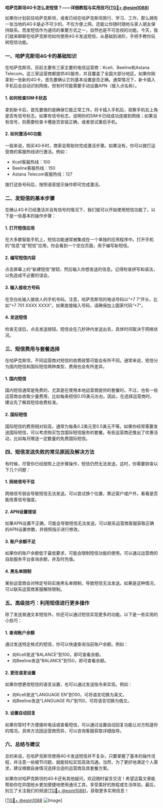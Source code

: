 **哈萨克斯坦4G卡怎么发短信？——详细教程与实用技巧[[TG💪+ @esim1088](https://t.me/s/esim1088)]**

如果你计划前往哈萨克斯坦，或者已经在哈萨克斯坦旅行、学习、工作，那么拥有一张当地的4G卡是必不可少的。不仅方便上网，还能让你随时随地与家人朋友保持联系。而发短信作为通讯的重要方式之一，自然也是不可忽视的功能。今天，我们就来聊聊在哈萨克斯坦如何使用4G卡发送短信，从基础到进阶，手把手教你玩转短信功能。

### **一、哈萨克斯坦4G卡的基础知识**

在哈萨克斯坦，目前主要有三家主要的电信运营商：Kcell、Beeline和Astana Telecom。这三家运营商都提供4G服务，并且覆盖了全国大部分地区。如果你刚拿到一张新的4G卡，首先要确认它的基本设置是否正确。通常情况下，新卡插入手机后会自动识别网络，但有时可能需要手动设置APN（接入点名称）。

#### **1. 如何检查SIM卡状态**
拿到新卡后，首先要做的是确保它能正常工作。将卡插入手机后，观察手机右上角是否有信号标志。如果有信号标志，说明你的SIM卡已经成功连接到网络；如果没有信号，则需要检查卡槽是否安装正确，或者尝试重启手机。

#### **2. 如何激活4G功能**
一般来说，购买4G卡时，商家会帮助你完成激活步骤。如果没有，你可以拨打运营商的客服热线进行激活。例如：
- Kcell客服热线：100
- Beeline客服热线：150
- Astana Telecom客服热线：127

拨打这些号码后，按照语音提示操作即可完成激活。

### **二、发短信的基本步骤**

在确认4G卡已经激活并且有信号的情况下，我们就可以开始使用短信功能了。以下是一些基本的操作步骤：

#### **1. 打开短信应用**
在大多数智能手机上，短信功能通常被集成在一个单独的应用程序中。打开手机的“信息”或“短信”应用，你会看到一个空白页面，用于编写新短信。

#### **2. 编写短信内容**
点击屏幕上的“新建短信”按钮，然后输入你想发送的信息。记得检查拼写和语法，以免造成不必要的误会。

#### **3. 输入接收方号码**
在空白处输入接收人的手机号码。注意，哈萨克斯坦的电话号码以“+7 7”开头，比如“+7 701 XXXX XXXX”。如果直接输入号码，请确保加上国家代码“+7”。

#### **4. 发送短信**
检查无误后，点击发送按钮。短信会在几秒钟内发送出去，具体时间取决于网络状况。

### **三、短信费用与套餐选择**

在哈萨克斯坦，不同运营商对短信的收费政策可能会有所不同。通常来说，短信分为国内短信和国际短信两种类型，费用也会有所差异。

#### **1. 国内短信**
国内短信通常是免费的，尤其是在使用本地运营商提供的套餐时。不过，也有一些运营商会收取少量费用，比如每条短信0.05美元左右。因此，在选择运营商时，建议先了解其短信收费标准。

#### **2. 国际短信**
国际短信的费用相对较高，通常为每条0.2美元至0.5美元不等。如果你经常需要发送国际短信，可以考虑购买包含国际短信服务的套餐。有些运营商还推出了优惠活动，比如每月赠送一定数量的免费国际短信。

### **四、短信发送失败的常见原因及解决方法**

有时候，尽管你已经按照上述步骤操作，短信仍然无法发送。这时，你需要排查以下几个问题：

#### **1. 网络信号不佳**
网络信号弱会导致短信无法发送。可以尝试换个位置，靠近窗户或户外，看看是否能改善信号强度。

#### **2. APN设置错误**
如果APN设置不正确，可能会导致短信无法发送。可以联系运营商客服获取正确的APN设置参数，并按照指示进行修改。

#### **3. 账户余额不足**
如果你的账户余额低于最低要求，可能会限制短信功能的使用。可以通过运营商的自助服务平台查询余额，并及时充值。

#### **4. 黑名单限制**
某些运营商会对特定号码实施黑名单限制，导致短信无法发送。如果是这种情况，可以联系运营商客服解除限制。

### **五、高级技巧：利用短信进行更多操作**

除了发送普通文本短信外，你还可以通过短信实现更多的功能。以下是一些实用的小技巧：

#### **1. 查询账户余额**
通过发送特定格式的短信，你可以快速查询当前账户余额。例如：
- 向Kcell发送“BALANCE”到100，即可查看余额。
- 向Beeline发送“BALANCE”到150，即可查看余额。

#### **2. 更改语言设置**
如果你想更改短信的语言设置，也可以通过发送指令来实现。例如：
- 向Kcell发送“LANGUAGE EN”到100，可将语言切换为英文。
- 向Beeline发送“LANGUAGE RU”到150，可将语言切换为俄文。

#### **3. 设置自动回复**
如果你暂时不方便接听电话或查看短信，可以通过设置自动回复功能让对方知道你的情况。具体方法因运营商而异，可以咨询客服获取详细指导。

### **六、总结与建议**

总的来说，在哈萨克斯坦使用4G卡发送短信并不复杂，只要掌握了基本的操作流程，并注意一些细节问题，就能轻松实现高效沟通。当然，为了更好地满足个人需求，建议根据自身情况选择合适的运营商及其套餐方案。

如果你对哈萨克斯坦的4G卡还有其他疑问，欢迎随时留言交流！希望这篇文章能帮助你在异国他乡更加便捷地使用通讯工具，享受美好的旅程或生活体验。最后，别忘了关注我们的频道[[TG💪+ @esim1088](https://t.me/s/esim1088)]，获取更多实用信息！

[[TG💪+ @esim1088](https://t.me/s/esim1088) ![Image](https://i.postimg.cc/4NQfJmqS/Snipaste-2025-05-13-00-14-12.png)]
